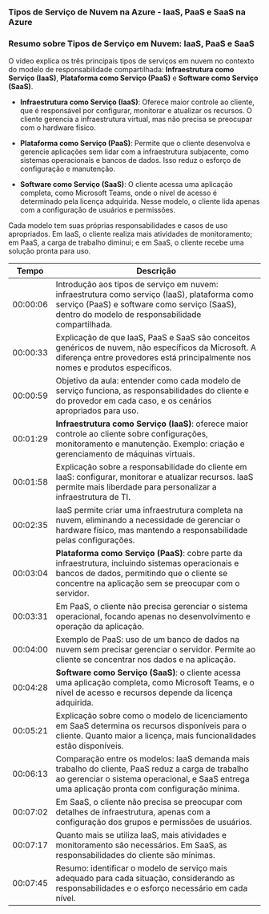 ### Tipos de Serviço de Nuvem na Azure - IaaS, PaaS e SaaS na Azure

### Resumo sobre Tipos de Serviço em Nuvem: IaaS, PaaS e SaaS

O vídeo explica os três principais tipos de serviços em nuvem no contexto do modelo de responsabilidade compartilhada: **Infraestrutura como Serviço (IaaS)**, **Plataforma como Serviço (PaaS)** e **Software como Serviço (SaaS)**.

- **Infraestrutura como Serviço (IaaS)**: Oferece maior controle ao cliente, que é responsável por configurar, monitorar e atualizar os recursos. O cliente gerencia a infraestrutura virtual, mas não precisa se preocupar com o hardware físico.

- **Plataforma como Serviço (PaaS)**: Permite que o cliente desenvolva e gerencie aplicações sem lidar com a infraestrutura subjacente, como sistemas operacionais e bancos de dados. Isso reduz o esforço de configuração e manutenção.

- **Software como Serviço (SaaS)**: O cliente acessa uma aplicação completa, como Microsoft Teams, onde o nível de acesso é determinado pela licença adquirida. Nesse modelo, o cliente lida apenas com a configuração de usuários e permissões.

Cada modelo tem suas próprias responsabilidades e casos de uso apropriados. Em IaaS, o cliente realiza mais atividades de monitoramento; em PaaS, a carga de trabalho diminui; e em SaaS, o cliente recebe uma solução pronta para uso.

| Tempo     | Descrição |
|-----------|-----------|
| 00:00:06  | Introdução aos tipos de serviço em nuvem: infraestrutura como serviço (IaaS), plataforma como serviço (PaaS) e software como serviço (SaaS), dentro do modelo de responsabilidade compartilhada. |
| 00:00:33  | Explicação de que IaaS, PaaS e SaaS são conceitos genéricos de nuvem, não específicos da Microsoft. A diferença entre provedores está principalmente nos nomes e produtos específicos. |
| 00:00:59  | Objetivo da aula: entender como cada modelo de serviço funciona, as responsabilidades do cliente e do provedor em cada caso, e os cenários apropriados para uso. |
| 00:01:29  | **Infraestrutura como Serviço (IaaS)**: oferece maior controle ao cliente sobre configurações, monitoramento e manutenção. Exemplo: criação e gerenciamento de máquinas virtuais. |
| 00:01:58  | Explicação sobre a responsabilidade do cliente em IaaS: configurar, monitorar e atualizar recursos. IaaS permite mais liberdade para personalizar a infraestrutura de TI. |
| 00:02:35  | IaaS permite criar uma infraestrutura completa na nuvem, eliminando a necessidade de gerenciar o hardware físico, mas mantendo a responsabilidade pelas configurações. |
| 00:03:04  | **Plataforma como Serviço (PaaS)**: cobre parte da infraestrutura, incluindo sistemas operacionais e bancos de dados, permitindo que o cliente se concentre na aplicação sem se preocupar com o servidor. |
| 00:03:31  | Em PaaS, o cliente não precisa gerenciar o sistema operacional, focando apenas no desenvolvimento e operação da aplicação. |
| 00:04:00  | Exemplo de PaaS: uso de um banco de dados na nuvem sem precisar gerenciar o servidor. Permite ao cliente se concentrar nos dados e na aplicação. |
| 00:04:28  | **Software como Serviço (SaaS)**: o cliente acessa uma aplicação completa, como Microsoft Teams, e o nível de acesso e recursos depende da licença adquirida. |
| 00:05:21  | Explicação sobre como o modelo de licenciamento em SaaS determina os recursos disponíveis para o cliente. Quanto maior a licença, mais funcionalidades estão disponíveis. |
| 00:06:13  | Comparação entre os modelos: IaaS demanda mais trabalho do cliente, PaaS reduz a carga de trabalho ao gerenciar o sistema operacional, e SaaS entrega uma aplicação pronta com configuração mínima. |
| 00:07:02  | Em SaaS, o cliente não precisa se preocupar com detalhes de infraestrutura, apenas com a configuração dos grupos e permissões de usuários. |
| 00:07:17  | Quanto mais se utiliza IaaS, mais atividades e monitoramento são necessários. Em SaaS, as responsabilidades do cliente são mínimas. |
| 00:07:45  | Resumo: identificar o modelo de serviço mais adequado para cada situação, considerando as responsabilidades e o esforço necessário em cada nível. |


